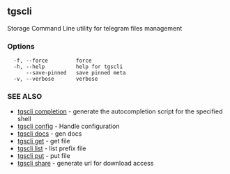 ## tgscli

Storage Command Line utility for telegram files management

### Options

```
  -f, --force         force
  -h, --help          help for tgscli
      --save-pinned   save pinned meta
  -v, --verbose       verbose
```

### SEE ALSO

* [tgscli completion](tgscli_completion.md)	 - generate the autocompletion script for the specified shell
* [tgscli config](tgscli_config.md)	 - Handle configuration
* [tgscli docs](tgscli_docs.md)	 - gen docs
* [tgscli get](tgscli_get.md)	 - get file
* [tgscli list](tgscli_list.md)	 - list prefix file
* [tgscli put](tgscli_put.md)	 - put file
* [tgscli share](tgscli_share.md)	 - generate url for download access

